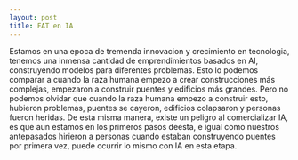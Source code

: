 ```yaml
---
layout: post
title: FAT en IA
---
```


Estamos en una epoca de tremenda innovacion y crecimiento en tecnologia, tenemos una inmensa cantidad de emprendimientos basados en AI, construyendo modelos para diferentes problemas. Esto lo podemos comparar a cuando la raza humana empezo a crear construcciones más complejas, empezaron a construir puentes y edificios más grandes. Pero no podemos olvidar que cuando la raza humana empezo a construir esto, hubieron problemas, puentes se cayeron, edificios colapsaron y personas fueron heridas. De esta misma manera, existe un peligro al comercializar IA, es que aun estamos en los primeros pasos deesta, e igual como nuestros antepasados hirieron a personas cuando estaban construyendo puentes por primera vez, puede ocurrir lo mismo con IA en esta etapa.
